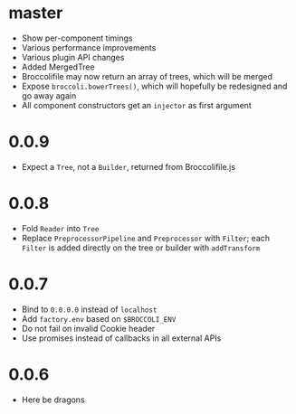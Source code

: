 # master

* Show per-component timings
* Various performance improvements
* Various plugin API changes
* Added MergedTree
* Broccolifile may now return an array of trees, which will be merged
* Expose `broccoli.bowerTrees()`, which will hopefully be redesigned and go
  away again
* All component constructors get an `injector` as first argument

# 0.0.9

* Expect a `Tree`, not a `Builder`, returned from Broccolifile.js

# 0.0.8

* Fold `Reader` into `Tree`
* Replace `PreprocessorPipeline` and `Preprocessor` with `Filter`; each
  `Filter` is added directly on the tree or builder with `addTransform`

# 0.0.7

* Bind to `0.0.0.0` instead of `localhost`
* Add `factory.env` based on `$BROCCOLI_ENV`
* Do not fail on invalid Cookie header
* Use promises instead of callbacks in all external APIs

# 0.0.6

* Here be dragons
